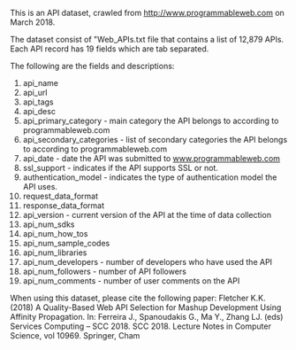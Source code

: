 This is an API dataset, crawled from http://www.programmableweb.com on March 2018.

The dataset consist of "Web_APIs.txt file that contains a list of 12,879 APIs. Each API record has 19 fields which are tab separated. 

The following are the fields and descriptions:
   1. api_name
   2. api_url
   3. api_tags
   4. api_desc
   5. api_primary_category - main category the API belongs to according to programmableweb.com
   6. api_secondary_categories - list of secondary categories the API belongs to according to programmableweb.com
   7. api_date - date the API was submitted to www.programmableweb.com
   8. ssl_support - indicates if the API supports SSL or not.
   9. authentication_model - indicates the type of authentication model the API uses.
   10. request_data_format
   11. response_data_format
   12. api_version - current version of the API at the time of data collection
   13. api_num_sdks
   14. api_num_how_tos
   15. api_num_sample_codes
   16. api_num_libraries
   17. api_num_developers - number of developers who have used the API
   18. api_num_followers - number of API followers
   19. api_num_comments - number of user comments on the API

When using this dataset, please cite the following paper:
Fletcher K.K. (2018) A Quality-Based Web API Selection for Mashup Development Using Affinity Propagation. In: Ferreira J., Spanoudakis G., Ma Y., Zhang LJ. (eds) Services Computing – SCC 2018. SCC 2018. Lecture Notes in Computer Science, vol 10969. Springer, Cham